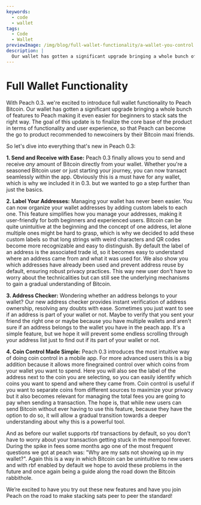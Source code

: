 ```yaml
---
keywords:
  - code
  - wallet
tags:
  - Code
  - Wallet
previewImage: /img/blog/full-wallet-functionality/a-wallet-you-control.png
description: |
  Our wallet has gotten a significant upgrade bringing a whole bunch of features to Peach making it even easier for beginners to stack sats the right way.
---
```


# Full Wallet Functionality

With Peach 0.3. we're excited to introduce full wallet functionality to Peach Bitcoin.
Our wallet has gotten a significant upgrade bringing a whole bunch of features to Peach making it even easier for beginners to stack sats the right way.
The goal of this update is to finalize the core base of the product in terms of functionality and user experience, so that Peach can become the go to product recommended to newcoiners by their Bitcoin maxi friends.

So let's dive into everything that's new in Peach 0.3:

**1. Send and Receive with Ease:** Peach 0.3 finally allows you to send and receive *any* amount of Bitcoin directly from your wallet. Whether you're a seasoned Bitcoin user or just starting your journey, you can now transact seamlessly within the app. Obviously this is a must have for any wallet, which is why we included it in 0.3. but we wanted to go a step further than just the basics.

**2. Label Your Addresses:** Managing your wallet has never been easier. You can now organize your wallet addresses by adding custom labels to each one. This feature simplifies how you manage your addresses, making it user-friendly for both beginners and experienced users.
Bitcoin can be quite unintuitive at the beginning and the concept of one address, let alone multiple ones might be hard to grasp, which is why we decided to add these custom labels so that long strings with weird characters and QR codes become more recognizable and easy to distinguish. By default the label of an address is the associated trade id, so it becomes easy to understand where an address came from and what it was used for.
We also show you which addresses have already been used and prevent address reuse by default, ensuring robust privacy practices.
This way new user don't have to worry about the technicalities but can still see the underlying mechanisms to gain a gradual understanding of Bitcoin.

**3. Address Checker:** Wondering whether an address belongs to your wallet? Our new address checker provides instant verification of address ownership, resolving any doubts with ease.
Sometimes you just want to see if an address is part of your wallet or not. Maybe to verify that you sent your friend the right one or maybe because you have multiple wallets and aren't sure if an address belongs to the wallet you have in the peach app. It's a simple feature, but we hope it will prevent some endless scrolling through your address list just to find out if its part of your wallet or not.

**4. Coin Control Made Simple:** Peach 0.3 introduces the most intuitive way of doing coin control in a mobile app. For more advanced users this is a big addition because it allows more finegrained control over which coins from your wallet you want to spend. Here you will also see the label of the address next to the coin you are selecting, so you can easily identify which coins you want to spend and where they came from.
Coin control is useful if you want to separate coins from different sources to maximize your privacy but it also becomes relevant for managing the total fees you are going to pay when sending a transaction. The hope is, that while new users can send Bitcoin without ever having to use this feature, because they have the option to do so, it will allow a gradual transition towards a deeper understanding about why this is a powerful tool.

And as before our wallet supports rbf transactions by default, so you don't have to worry about your transaction getting stuck in the mempool forever. During the spike in fees some months ago one of the most frequent questions we got at peach was: "Why are my sats not showing up in my wallet?". Again this is a way in which Bitcoin can be unintuitive to new users and with rbf enabled by default we hope to avoid these problems in the future and once again being a guide along the road down the Bitcoin rabbithole.

We’re excited to have you try out these new features and have you join Peach on the road to make stacking sats peer to peer the standard!
